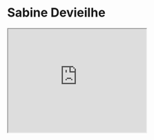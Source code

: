 

# Sabine Devieilhe


<iframe height=240 width=320 src='https://upos-sz-mirrorkodo.bilivideo.com/upgcxcode/64/63/227246364/227246364-1-16.mp4?e=ig8euxZM2rNcNbdlhoNvNC8BqJIzNbfq9rVEuxTEnE8L5F6VnEsSTx0vkX8fqJeYTj_lta53NCM=&uipk=5&nbs=1&deadline=1611918189&gen=playurl&os=kodobv&oi=1866714693&trid=5de70cbbba3541388c8345d87fcd6a69h&platform=html5&upsig=163f02bef0910c3d8cf21599c2517fdc&uparams=e,uipk,nbs,deadline,gen,os,oi,trid,platform&mid=0&logo=80000000?t=app.bilibili.com'>


Ah ! vous dirai-je, maman,        
Ce qui cause mon tourment ?     
Depuis que j'ai vu Silvandre,    
Me regarder d'un air tendre ;
Mon cœur dit à chaque instant :     
« Peut-on vivre sans amant ? »     

L'autre jour, dans un bosquet,
De fleurs il fit un bouquet ;
Il en para ma houlette
Me disant : « Belle brunette,
Flore est moins belle que toi ;
L'amour moins épris que moi. »

Je rougis et par malheur
Un soupir trahit mon cœur.
Le cruel avec adresse,
Profita de ma faiblesse :
Hélas, maman ! un faux pas
Me fit tomber dans ses bras.

Je n'avais pour tout soutien
Que ma houlette et mon chien.
L'amour, voulant ma défaite,
Écarta chien et houlette ;
Ah ! qu'on goûte de douceur,
Quand l'amour prend soin d'un cœur !
